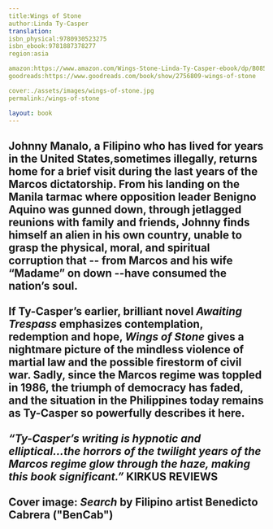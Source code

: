 ```yaml
---
title:Wings of Stone 
author:Linda Ty-Casper
translation: 
isbn_physical:9780930523275 
isbn_ebook:9781887378277
region:asia

amazon:https://www.amazon.com/Wings-Stone-Linda-Ty-Casper-ebook/dp/B085VVZ4KL 
goodreads:https://www.goodreads.com/book/show/2756809-wings-of-stone

cover:./assets/images/wings-of-stone.jpg
permalink:/wings-of-stone

layout: book
---
```

Johnny Manalo, a Filipino who has lived for years in the United States,sometimes illegally, returns home for a brief visit during the last years of the Marcos dictatorship.
From his landing on the Manila tarmac where opposition leader Benigno Aquino was gunned down, through jetlagged reunions with family and friends, Johnny finds himself an alien in his own country, unable to grasp the physical, moral, and spiritual corruption that -- from Marcos and his wife “Madame” on down --have consumed the nation’s soul.
<br><br>
If Ty-Casper’s earlier, brilliant novel *Awaiting Trespass* emphasizes contemplation, redemption and hope, *Wings of Stone* gives a nightmare picture of the mindless violence of martial law and the possible firestorm of civil war. Sadly, since the Marcos regime was toppled in 1986, the triumph of democracy has faded, and the situation in the Philippines
today remains as Ty-Casper so powerfully describes it here.
<br><br>
*“Ty-Casper’s writing is hypnotic and elliptical...the horrors of the twilight years of the Marcos regime glow through the haze, making this book significant.”* KIRKUS REVIEWS
<br><br>
Cover image: *Search* by Filipino artist Benedicto Cabrera ("BenCab")
---
